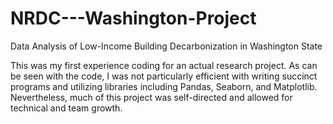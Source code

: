 # NRDC---Washington-Project
Data Analysis of Low-Income Building Decarbonization in Washington State

This was my first experience coding for an actual research project. As can be seen with the code, I was not particularly efficient with writing succinct programs and
utilizing libraries including Pandas, Seaborn, and Matplotlib. Nevertheless, much of this project was self-directed and allowed for technical and team growth. 
